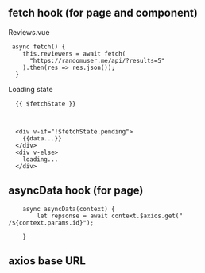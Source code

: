 

## fetch hook (for page and component)
Reviews.vue
```
 async fetch() {
    this.reviewers = await fetch(
      "https://randomuser.me/api/?results=5"
    ).then(res => res.json());
  }
```

Loading state
```
  {{ $fetchState }}



  <div v-if="!$fetchState.pending">
    {{data...}}
  </div>
  <div v-else>
    loading...
  </div>
```

## asyncData hook (for page)
```
    async asyncData(context) {
        let repsonse = await context.$axios.get("   /${context.params.id}");

    }
```

## axios base URL
```

```